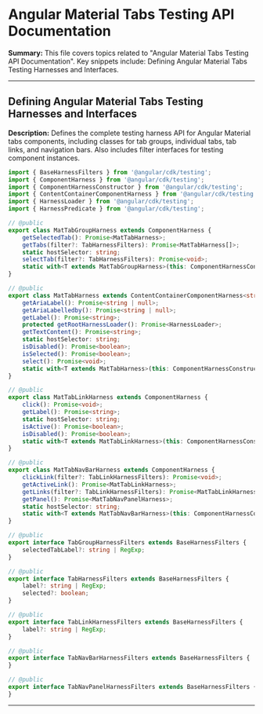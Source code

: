 # Angular Material Tabs Testing API Documentation

**Summary:** This file covers topics related to "Angular Material Tabs Testing API Documentation". Key snippets include: Defining Angular Material Tabs Testing Harnesses and Interfaces.

---

## Defining Angular Material Tabs Testing Harnesses and Interfaces

**Description:** Defines the complete testing harness API for Angular Material tabs components, including classes for tab groups, individual tabs, tab links, and navigation bars. Also includes filter interfaces for testing component instances.

```typescript
import { BaseHarnessFilters } from '@angular/cdk/testing';
import { ComponentHarness } from '@angular/cdk/testing';
import { ComponentHarnessConstructor } from '@angular/cdk/testing';
import { ContentContainerComponentHarness } from '@angular/cdk/testing';
import { HarnessLoader } from '@angular/cdk/testing';
import { HarnessPredicate } from '@angular/cdk/testing';

// @public
export class MatTabGroupHarness extends ComponentHarness {
    getSelectedTab(): Promise<MatTabHarness>;
    getTabs(filter?: TabHarnessFilters): Promise<MatTabHarness[]>;
    static hostSelector: string;
    selectTab(filter?: TabHarnessFilters): Promise<void>;
    static with<T extends MatTabGroupHarness>(this: ComponentHarnessConstructor<T>, options?: TabGroupHarnessFilters): HarnessPredicate<T>;
}

// @public
export class MatTabHarness extends ContentContainerComponentHarness<string> {
    getAriaLabel(): Promise<string | null>;
    getAriaLabelledby(): Promise<string | null>;
    getLabel(): Promise<string>;
    protected getRootHarnessLoader(): Promise<HarnessLoader>;
    getTextContent(): Promise<string>;
    static hostSelector: string;
    isDisabled(): Promise<boolean>;
    isSelected(): Promise<boolean>;
    select(): Promise<void>;
    static with<T extends MatTabHarness>(this: ComponentHarnessConstructor<T>, options?: TabHarnessFilters): HarnessPredicate<T>;
}

// @public
export class MatTabLinkHarness extends ComponentHarness {
    click(): Promise<void>;
    getLabel(): Promise<string>;
    static hostSelector: string;
    isActive(): Promise<boolean>;
    isDisabled(): Promise<boolean>;
    static with<T extends MatTabLinkHarness>(this: ComponentHarnessConstructor<T>, options?: TabLinkHarnessFilters): HarnessPredicate<T>;
}

// @public
export class MatTabNavBarHarness extends ComponentHarness {
    clickLink(filter?: TabLinkHarnessFilters): Promise<void>;
    getActiveLink(): Promise<MatTabLinkHarness>;
    getLinks(filter?: TabLinkHarnessFilters): Promise<MatTabLinkHarness[]>;
    getPanel(): Promise<MatTabNavPanelHarness>;
    static hostSelector: string;
    static with<T extends MatTabNavBarHarness>(this: ComponentHarnessConstructor<T>, options?: TabNavBarHarnessFilters): HarnessPredicate<T>;
}

// @public
export interface TabGroupHarnessFilters extends BaseHarnessFilters {
    selectedTabLabel?: string | RegExp;
}

// @public
export interface TabHarnessFilters extends BaseHarnessFilters {
    label?: string | RegExp;
    selected?: boolean;
}

// @public
export interface TabLinkHarnessFilters extends BaseHarnessFilters {
    label?: string | RegExp;
}

// @public
export interface TabNavBarHarnessFilters extends BaseHarnessFilters {
}

// @public
export interface TabNavPanelHarnessFilters extends BaseHarnessFilters {
}
```

---